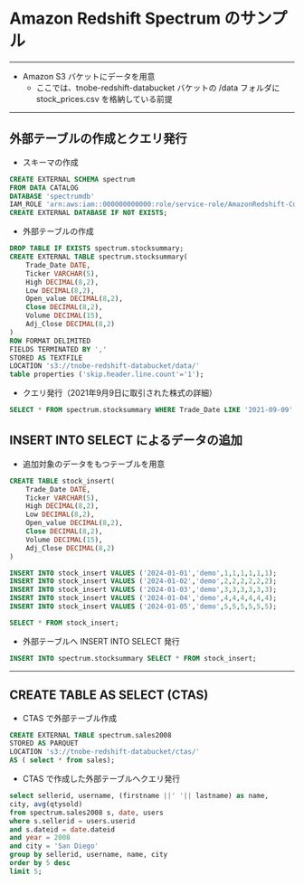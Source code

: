 # Amazon Redshift Spectrum のサンプル

---

* Amazon S3 バケットにデータを用意
  - ここでは、tnobe-redshift-databucket バケットの /data フォルダに stock_prices.csv を格納している前提

---

## 外部テーブルの作成とクエリ発行

* スキーマの作成

```sql
CREATE EXTERNAL SCHEMA spectrum
FROM DATA CATALOG
DATABASE 'spectrumdb'
IAM_ROLE 'arn:aws:iam::000000000000:role/service-role/AmazonRedshift-CommandsAccessRole'
CREATE EXTERNAL DATABASE IF NOT EXISTS;
```
* 外部テーブルの作成

```sql
DROP TABLE IF EXISTS spectrum.stocksummary;
CREATE EXTERNAL TABLE spectrum.stocksummary(
    Trade_Date DATE,
    Ticker VARCHAR(5),
    High DECIMAL(8,2),
    Low DECIMAL(8,2),
    Open_value DECIMAL(8,2),
    Close DECIMAL(8,2),
    Volume DECIMAL(15),
    Adj_Close DECIMAL(8,2)
)
ROW FORMAT DELIMITED
FIELDS TERMINATED BY ','
STORED AS TEXTFILE
LOCATION 's3://tnobe-redshift-databucket/data/'
table properties ('skip.header.line.count'='1');
```
* クエリ発行（2021年9月9日に取引された株式の詳細）

```sql
SELECT * FROM spectrum.stocksummary WHERE Trade_Date LIKE '2021-09-09' ORDER BY Ticker;
```

## INSERT INTO SELECT によるデータの追加 

* 追加対象のデータをもつテーブルを用意

```sql
CREATE TABLE stock_insert(
    Trade_Date DATE,
    Ticker VARCHAR(5),
    High DECIMAL(8,2),
    Low DECIMAL(8,2),
    Open_value DECIMAL(8,2),
    Close DECIMAL(8,2),
    Volume DECIMAL(15),
    Adj_Close DECIMAL(8,2)
)

INSERT INTO stock_insert VALUES ('2024-01-01','demo',1,1,1,1,1,1);
INSERT INTO stock_insert VALUES ('2024-01-02','demo',2,2,2,2,2,2);
INSERT INTO stock_insert VALUES ('2024-01-03','demo',3,3,3,3,3,3);
INSERT INTO stock_insert VALUES ('2024-01-04','demo',4,4,4,4,4,4);
INSERT INTO stock_insert VALUES ('2024-01-05','demo',5,5,5,5,5,5);

SELECT * FROM stock_insert;
```

* 外部テーブルへ INSERT INTO SELECT 発行

```sql
INSERT INTO spectrum.stocksummary SELECT * FROM stock_insert;
```

---

## CREATE TABLE AS SELECT (CTAS) 

* CTAS で外部テーブル作成

```sql
CREATE EXTERNAL TABLE spectrum.sales2008
STORED AS PARQUET
LOCATION 's3://tnobe-redshift-databucket/ctas/' 
AS ( select * from sales);
```

* CTAS で作成した外部テーブルへクエリ発行

```sql
select sellerid, username, (firstname ||' '|| lastname) as name,
city, avg(qtysold)
from spectrum.sales2008 s, date, users
where s.sellerid = users.userid
and s.dateid = date.dateid
and year = 2008
and city = 'San Diego'
group by sellerid, username, name, city
order by 5 desc
limit 5;
```
